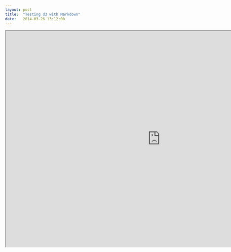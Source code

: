 ```yaml
---
layout: post
title:  "Testing d3 with Markdown"
date:   2014-03-26 13:12:00
---
```


<iframe src="http://www.khasachi.com/multiline" width="1000" height="700" marginwidth="0" marginheight="0" scrolling="no"></iframe>
